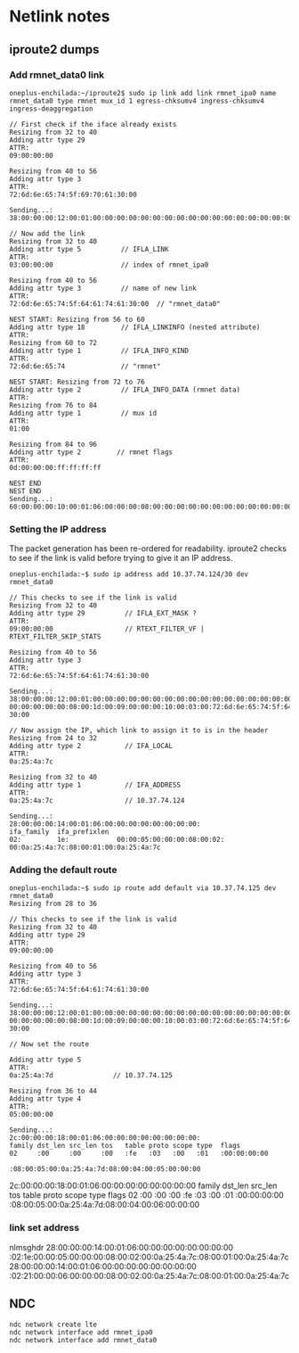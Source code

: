 # Netlink notes

## iproute2 dumps

### Add rmnet_data0 link

```text
oneplus-enchilada:~/iproute2$ sudo ip link add link rmnet_ipa0 name rmnet_data0 type rmnet mux_id 1 egress-chksumv4 ingress-chksumv4 ingress-deaggregation

// First check if the iface already exists
Resizing from 32 to 40
Adding attr type 29
ATTR:
09:00:00:00

Resizing from 40 to 56
Adding attr type 3
ATTR:
72:6d:6e:65:74:5f:69:70:61:30:00

Sending...:
38:00:00:00:12:00:01:00:00:00:00:00:00:00:00:00:00:00:00:00:00:00:00:00:00:00:00:00:00:00:00:00:08:00:1d:00:09:00:00:00:0f:00:03:00:72:6d:6e:65:74:5f:69:70:61:30:00:00

// Now add the link
Resizing from 32 to 40
Adding attr type 5          // IFLA_LINK
ATTR:
03:00:00:00                 // index of rmnet_ipa0

Resizing from 40 to 56
Adding attr type 3          // name of new link
ATTR:
72:6d:6e:65:74:5f:64:61:74:61:30:00  // "rmnet_data0"

NEST START: Resizing from 56 to 60
Adding attr type 18         // IFLA_LINKINFO (nested attribute)
ATTR:
Resizing from 60 to 72
Adding attr type 1          // IFLA_INFO_KIND
ATTR:
72:6d:6e:65:74              // "rmnet"

NEST START: Resizing from 72 to 76
Adding attr type 2          // IFLA_INFO_DATA (rmnet data)
ATTR:
Resizing from 76 to 84
Adding attr type 1          // mux id
ATTR:
01:00

Resizing from 84 to 96
Adding attr type 2         // rmnet flags
ATTR:
0d:00:00:00:ff:ff:ff:ff

NEST END
NEST END
Sending...:
60:00:00:00:10:00:01:06:00:00:00:00:00:00:00:00:00:00:00:00:00:00:00:00:00:00:00:00:00:00:00:00:08:00:05:00:03:00:00:00:10:00:03:00:72:6d:6e:65:74:5f:64:61:74:61:30:00:28:00:12:00:09:00:01:00:72:6d:6e:65:74:00:00:00:18:00:02:00:06:00:01:00:01:00:00:00:0c:00:02:00:0d:00:00:00:ff:ff:ff:ff
```

### Setting the IP address

The packet generation has been re-ordered for readability. iproute2
checks to see if the link is valid before trying to give it an IP
address.

```text
oneplus-enchilada:~$ sudo ip address add 10.37.74.124/30 dev rmnet_data0

// This checks to see if the link is valid
Resizing from 32 to 40
Adding attr type 29          // IFLA_EXT_MASK ?
ATTR:
09:00:00:00                  // RTEXT_FILTER_VF | RTEXT_FILTER_SKIP_STATS

Resizing from 40 to 56
Adding attr type 3
ATTR:
72:6d:6e:65:74:5f:64:61:74:61:30:00

Sending...:
38:00:00:00:12:00:01:00:00:00:00:00:00:00:00:00:00:00:00:00:00:00:00:00:00:00:00:
00:00:00:00:00:08:00:1d:00:09:00:00:00:10:00:03:00:72:6d:6e:65:74:5f:64:61:74:61:
30:00

// Now assign the IP, which link to assign it to is in the header
Resizing from 24 to 32
Adding attr type 2           // IFA_LOCAL
ATTR:
0a:25:4a:7c

Resizing from 32 to 40
Adding attr type 1           // IFA_ADDRESS
ATTR:
0a:25:4a:7c                  // 10.37.74.124

Sending...:
28:00:00:00:14:00:01:06:00:00:00:00:00:00:00:00:
ifa_family  ifa_prefixlen
02:         1e:            00:00:05:00:00:00:08:00:02:
00:0a:25:4a:7c:08:00:01:00:0a:25:4a:7c
```

### Adding the default route

```text
oneplus-enchilada:~$ sudo ip route add default via 10.37.74.125 dev rmnet_data0
Resizing from 28 to 36

// This checks to see if the link is valid
Resizing from 32 to 40
Adding attr type 29
ATTR:
09:00:00:00

Resizing from 40 to 56
Adding attr type 3
ATTR:
72:6d:6e:65:74:5f:64:61:74:61:30:00 

Sending...:
38:00:00:00:12:00:01:00:00:00:00:00:00:00:00:00:00:00:00:00:00:00:00:00:00:00:00:
00:00:00:00:00:08:00:1d:00:09:00:00:00:10:00:03:00:72:6d:6e:65:74:5f:64:61:74:61:
30:00 

// Now set the route

Adding attr type 5
ATTR:
0a:25:4a:7d               // 10.37.74.125

Resizing from 36 to 44
Adding attr type 4
ATTR:
05:00:00:00 

Sending...:
2c:00:00:00:18:00:01:06:00:00:00:00:00:00:00:00:
family dst_len src_len tos   table proto scope type  flags
02     :00     :00     :00   :fe   :03   :00   :01   :00:00:00:00

:08:00:05:00:0a:25:4a:7d:08:00:04:00:05:00:00:00 
```

2c:00:00:00:18:00:01:06:00:00:00:00:00:00:00:00
family dst_len src_len tos   table proto scope type  flags
02     :00     :00     :00   :fe   :03   :00   :01   :00:00:00:00
:08:00:05:00:0a:25:4a:7d:08:00:04:00:06:00:00:00


### link set address

nlmsghdr
28:00:00:00:14:00:01:06:00:00:00:00:00:00:00:00  :02:1e:00:00:05:00:00:00:08:00:02:00:0a:25:4a:7c:08:00:01:00:0a:25:4a:7c
28:00:00:00:14:00:01:06:00:00:00:00:00:00:00:00  :02:21:00:00:06:00:00:00:08:00:02:00:0a:25:4a:7c:08:00:01:00:0a:25:4a:7c

## NDC

```
ndc network create lte
ndc network interface add rmnet_ipa0
ndc network interface add rmnet_data0
```